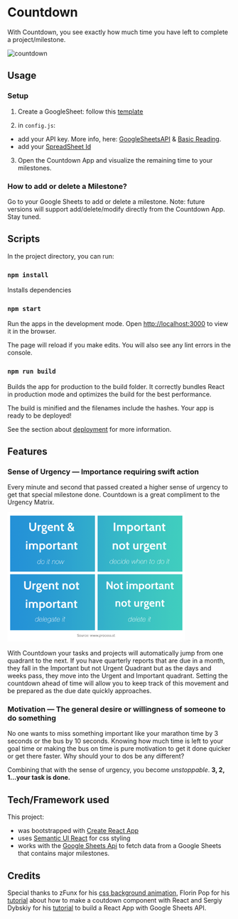 # Countdown

With Countdown, you see exactly how much time you have left to complete a
project/milestone.

<img src="./src/img/countdown.gif" alt="countdown" width="400"/>

## Usage

### Setup
1. Create a GoogleSheet: follow this [template](https://docs.google.com/spreadsheets/d/1WFVl18zdfmz2OXNNF03f5_X_pQYyZHYd7Qvzo-gqCzc/edit#gid=0)

2. in `config.js`:
- add your API key. More info, here: [GoogleSheetsAPI](https://developers.google.com/sheets/api) & [Basic Reading](https://developers.google.com/sheets/api/samples/reading).
- add your [SpreadSheet Id](https://www.wp-tweaks.com/wp-content/uploads/2018/05/spreadsheet-id-550x327.jpg)

3. Open the Countdown App and visualize the remaining time to your milestones.

### How to add or delete a Milestone?

Go to your Google Sheets to add or delete a milestone.
Note: future versions will support add/delete/modify directly from the Countdown
App. Stay tuned.

## Scripts

In the project directory, you can run:

### `npm install`

Installs dependencies

### `npm start`

Run the apps in the development mode.
Open [http://localhost:3000](http://localhost:3000) to view it in the browser.

The page will reload if you make edits.
You will also see any lint errors in the console.

### `npm run build`

Builds the app for production to the build folder.
It correctly bundles React in production mode and optimizes the build for the
best performance.

The build is minified and the filenames include the hashes.
Your app is ready to be deployed!

See the section about [deployment](https://facebook.github.io/create-react-app/docs/deployment) for more information.

## Features

### Sense of Urgency — Importance requiring swift action

Every minute and second that passed created a higher sense of urgency to get
that special milestone done. Countdown is a great compliment to the Urgency
Matrix.

<img src="./src/img/urgency-matrix.png" alt="urgency-matrix" width="400"/>

With Countdown your tasks and projects will automatically jump from one quadrant
to the next. If you have quarterly reports that are due in a month, they fall in
the Important but not Urgent Quadrant but as the days and weeks pass, they move
into the Urgent and Important quadrant.
Setting the countdown ahead of time will allow you to keep track of this
movement and be prepared as the due date quickly approaches.

### Motivation — The general desire or willingness of someone to do something

No one wants to miss something important like your marathon time by 3 seconds or
the bus by 10 seconds. Knowing how much time is left to your goal time or making
the bus on time is pure motivation to get it done quicker or get there faster.
Why should your to dos be any different?

Combining that with the sense of urgency, you become _unstoppable_.
**3, 2, 1…your task is done.**

## Tech/Framework used

This project:

- was bootstrapped with [Create React App](https://github.com/facebook/create-react-app)
- uses [Semantic UI React](https://react.semantic-ui.com/usage) for css styling
- works with the [Google Sheets Api](https://developers.google.com/sheets/api) to fetch data from a Google Sheets that contains major milestones.

## Credits

Special thanks to zFunx for his [css background animation](https://www.youtube.com/watch?v=4UvWpjSRrm0), Florin Pop for his [tutorial](https://www.florin-pop.com/blog/2019/05/countdown-built-with-react/) about how to make a coutdown component with React and Sergiy Dybskiy for his [tutorial](https://blog.416serg.me/building-an-app-using-google-sheets-api-react-d69681d22ce1) to build a React App with Google Sheets API.